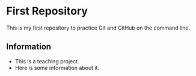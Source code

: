 # First Repository

This is my first repository to practice Git and GitHub on the command line.

## Information
- This is a teaching project.
- Here is some information about it.
